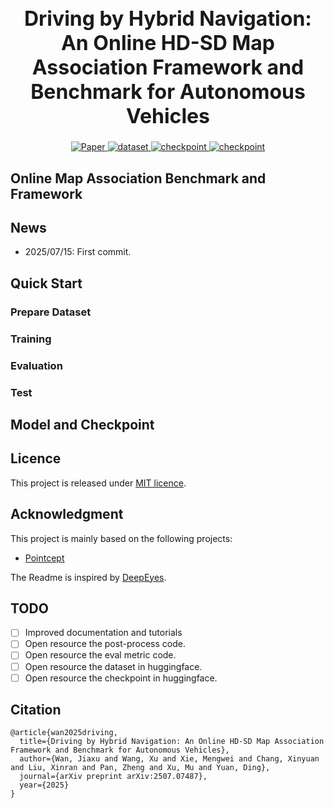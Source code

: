<div align="center">

  <h1 style="font-size: 32px; font-weight: bold;"> Driving by Hybrid Navigation: <br> An Online HD-SD Map Association Framework and Benchmark for Autonomous Vehicles </h1>

  <a href="">
    <img src="https://img.shields.io/badge/ArXiv-OMA-brown?logo=arxiv" alt="Paper">
  </a>
  <a href="https://huggingface.co/datasets/wanjiaxu/OMA">
    <img src="https://img.shields.io/badge/🤗 huggingface-Dataset-blue" alt="dataset">
  </a>
  <a href="https://huggingface.co/wanjiaxu/MAT">
    <img src="https://img.shields.io/badge/🤗 huggingface-Model-green" alt="checkpoint">
  </a>
  <a href="https://github.com/WallelWan/OMA-MAT">
    <img src="https://img.shields.io/badge/-HomePage-black?logo=github" alt="checkpoint">
  </a>
</div>


## Online Map Association Benchmark and Framework

## News

- 2025/07/15: First commit.

## Quick Start

### Prepare Dataset

### Training

### Evaluation

### Test

## Model and Checkpoint

## Licence

This project is released under [MIT licence](./LICENSE).

## Acknowledgment

This project is mainly based on the following projects:
- [Pointcept](https://github.com/Pointcept/Pointcept)

The Readme is inspired by [DeepEyes](https://github.com/Visual-Agent/DeepEyes).

## TODO

- [ ] Improved documentation and tutorials
- [ ] Open resource the post-process code.
- [ ] Open resource the eval metric code.
- [ ] Open resource the dataset in huggingface.
- [ ] Open resource the checkpoint in huggingface.

## Citation

```
@article{wan2025driving,
  title={Driving by Hybrid Navigation: An Online HD-SD Map Association Framework and Benchmark for Autonomous Vehicles},
  author={Wan, Jiaxu and Wang, Xu and Xie, Mengwei and Chang, Xinyuan and Liu, Xinran and Pan, Zheng and Xu, Mu and Yuan, Ding},
  journal={arXiv preprint arXiv:2507.07487},
  year={2025}
}
```